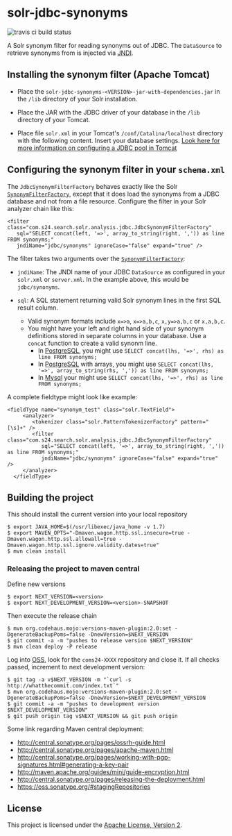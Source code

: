 solr-jdbc-synonyms
==================

![travis ci build status](https://travis-ci.org/shopping24/solr-jdbc-synonyms.png)

A Solr synonym filter for reading synonyms out of JDBC. The `DataSource` to retrieve synonyms
from is injected via [JNDI](http://de.wikipedia.org/wiki/Java_Naming_and_Directory_Interface).

## Installing the synonym filter (Apache Tomcat)

* Place the `solr-jdbc-synonyms-<VERSION>-jar-with-dependencies.jar` in the `/lib` 
  directory of your Solr installation.
* Place the JAR with the JDBC driver of your database in the `/lib` directory of your
  Tomcat.
* Place file `solr.xml` in your Tomcat's `/conf/Catalina/localhost` directory with
  the following content. Insert your database settings. [Look here for more information on
  configuring a JDBC pool in Tomcat](http://tomcat.apache.org/tomcat-7.0-doc/jndi-datasource-examples-howto.html)

    <Context>
      <Resource name="jdbc/synonyms" auth="Container" 
         type="javax.sql.DataSource" factory="org.apache.tomcat.jdbc.pool.DataSourceFactory"
         maxActive="10" maxIdle="2" minIdle="1" maxWait="10000" 
         validationQuery="select 1" testWhileIdle="true" 
         username="YOUR_DATABASE_USERNAME" password="YOUR_DATABASE_PASSWORD"
         driverClassName="YOUR_JDBC_DRIVER_CLASSNAME" url="YOUR_JDBC_URL" />
    </Context>

## Configuring the synonym filter in your `schema.xml`

The `JdbcSynonymFilterFactory` behaves exactly like the Solr [`SynonymFilterFactory`](https://wiki.apache.org/solr/AnalyzersTokenizersTokenFilters#solr.SynonymFilterFactory),
except that it does load the synonyms from a JDBC database and not from a file resource.
Configure the filter in your Solr analyzer chain like this:

    <filter class="com.s24.search.solr.analysis.jdbc.JdbcSynonymFilterFactory"   
       sql="SELECT concat(left, '=>', array_to_string(right, ',')) as line FROM synonyms;" 
       jndiName="jdbc/synonyms" ignoreCase="false" expand="true" />

The filter takes two arguments over the [`SynonymFilterFactory`](https://wiki.apache.org/solr/AnalyzersTokenizersTokenFilters#solr.SynonymFilterFactory):
	
* `jndiName`: The JNDI name of your JDBC `DataSource` as configured in your `solr.xml` or
   `server.xml`. In the example above, this would be `jdbc/synonyms`.
   
* `sql`: A SQL statement returning valid Solr synonym lines in the first SQL result column.  
  * Valid synonym formats include `x=>a`, `x=>a,b,c`, `x,y=>a,b,c` or `x,a,b,c`.
  * You might have your left and right hand side of your synonym definitions stored
    in separate columns in your database. Use a `concat` function to create a
    valid synonm line.
    * In [PostgreSQL](http://www.postgresql.org/docs/9.3/static/functions-string.html), you might use `SELECT concat(lhs, '=>', rhs) as line FROM synonyms;`
    * In [PostgreSQL](http://www.postgresql.org/docs/9.3/static/functions-array.html) with arrays, you might use `SELECT concat(lhs, '=>', array_to_string(rhs, ',')) as line FROM synonyms;`
    * In [Mysql](http://dev.mysql.com/doc/refman/5.6/en/string-functions.html#function_concat) your might use `SELECT concat(lhs, '=>', rhs) as line FROM synonyms;`

A complete fieldtype might look like example:

	<fieldType name="synonym_test" class="solr.TextField">
         <analyzer>
            <tokenizer class="solr.PatternTokenizerFactory" pattern="[\s]+" />
            <filter class="com.s24.search.solr.analysis.jdbc.JdbcSynonymFilterFactory"   
               sql="SELECT concat(left, '=>', array_to_string(right, ',')) as line FROM synonyms;" 
               jndiName="jdbc/synonyms" ignoreCase="false" expand="true" />
         </analyzer>
      </fieldType>

## Building the project

This should install the current version into your local repository

    $ export JAVA_HOME=$(/usr/libexec/java_home -v 1.7)
    $ export MAVEN_OPTS="-Dmaven.wagon.http.ssl.insecure=true -Dmaven.wagon.http.ssl.allowall=true -Dmaven.wagon.http.ssl.ignore.validity.dates=true"
    $ mvn clean install
    
### Releasing the project to maven central
    
Define new versions
    
    $ export NEXT_VERSION=<version>
    $ export NEXT_DEVELOPMENT_VERSION=<version>-SNAPSHOT

Then execute the release chain

    $ mvn org.codehaus.mojo:versions-maven-plugin:2.0:set -DgenerateBackupPoms=false -DnewVersion=$NEXT_VERSION
    $ git commit -a -m "pushes to release version $NEXT_VERSION"
    $ mvn clean deploy -P release
    
Log into [OSS](https://oss.sonatype.org/#stagingRepositories), look for the `coms24-XXXX` repository and
close it. If all checks passed, increment to next development version:
    
    $ git tag -a v$NEXT_VERSION -m "`curl -s http://whatthecommit.com/index.txt`"
    $ mvn org.codehaus.mojo:versions-maven-plugin:2.0:set -DgenerateBackupPoms=false -DnewVersion=$NEXT_DEVELOPMENT_VERSION
    $ git commit -a -m "pushes to development version $NEXT_DEVELOPMENT_VERSION"
    $ git push origin tag v$NEXT_VERSION && git push origin

Some link regarding Maven central deployment:

* http://central.sonatype.org/pages/ossrh-guide.html
* http://central.sonatype.org/pages/apache-maven.html
* http://central.sonatype.org/pages/working-with-pgp-signatures.html#generating-a-key-pair
* http://maven.apache.org/guides/mini/guide-encryption.html
* http://central.sonatype.org/pages/releasing-the-deployment.html
* https://oss.sonatype.org/#stagingRepositories

## License

This project is licensed under the [Apache License, Version 2](http://www.apache.org/licenses/LICENSE-2.0.html).
